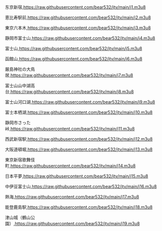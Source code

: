 东京新宿,https://raw.githubusercontent.com/bear532/jtv/main/j1.m3u8

恵比寿駅前,https://raw.githubusercontent.com/bear532/jtv/main/j2.m3u8

東京六本木,https://raw.githubusercontent.com/bear532/jtv/main/j3.m3u8

静岡市富士山,https://raw.githubusercontent.com/bear532/jtv/main/j4.m3u8

富士山,https://raw.githubusercontent.com/bear532/jtv/main/j5.m3u8

函館山,https://raw.githubusercontent.com/bear532/jtv/main/j6.m3u8

厳島神社の大鳥居,https://raw.githubusercontent.com/bear532/jtv/main/j7.m3u8

富士山山中湖高台,https://raw.githubusercontent.com/bear532/jtv/main/j8.m3u8

富士山河口湖,https://raw.githubusercontent.com/bear532/jtv/main/j9.m3u8

富士本栖湖,https://raw.githubusercontent.com/bear532/jtv/main/j10.m3u8

静岡市さった峠,https://raw.githubusercontent.com/bear532/jtv/main/j11.m3u8

西武新宿駅,https://raw.githubusercontent.com/bear532/jtv/main/j12.m3u8

大阪道頓堀,https://raw.githubusercontent.com/bear532/jtv/main/j13.m3u8

東京新宿歌舞伎町,https://raw.githubusercontent.com/bear532/jtv/main/j14.m3u8

日本平夢,https://raw.githubusercontent.com/bear532/jtv/main/j15.m3u8

中伊豆富士山,https://raw.githubusercontent.com/bear532/jtv/main/j16.m3u8

熱海,https://raw.githubusercontent.com/bear532/jtv/main/j17.m3u8

能登鹿島駅,https://raw.githubusercontent.com/bear532/jtv/main/j18.m3u8

津山城（鶴山公園）,https://raw.githubusercontent.com/bear532/jtv/main/j19.m3u8
